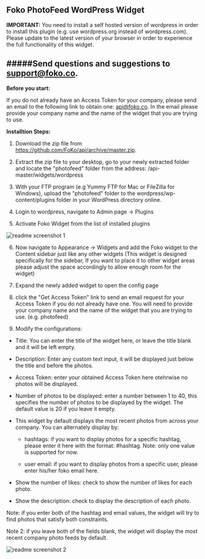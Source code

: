Foko PhotoFeed WordPress Widget
-------------------------------

**IMPORTANT:** You need to install a self hosted version of wordpress in order to install this plugin (e.g. use wordpress.org instead of wordpress.com). Please update to the latest version of your browser in order to experience the full functionality of this widget.

#####Send questions and suggestions to <a href="mailto:support@foko.co" target="_top">support@foko.co.</a>
-------------------------------

**Before you start:** 
<p>
If you do not already have an Access Token for your company, please send an email to the following link to obtain one:
<a href="mailto:api@foko.co?Subject=Request%20Access%20Token" target="_top">
api@foko.co</a>. In the email please provide your company name and the name of the widget that you are trying to use.
</p>

**Installtion Steps:**

1. Download the zip file from https://github.com/FoKo/api/archive/master.zip.

2. Extract the zip file to your desktop, go to your newly extracted folder and locate the "photofeed" folder from the address: /api-master/widgets/wordpress

3. With your FTP program (e.g Yummy FTP for Mac or FileZilla for Windows), upload the "photofeed" folder to the wordpress/wp-content/plugins folder in your WordPress directory online.

4. Login to wordpress, navigate to Admin page -> Plugins

5. Activate Foko Widget from the list of installed plugins
  
  ![readme screenshot 1](https://files.foko.co/Foko%20PhotoFeed%20Wordpress%20Widget/Readme%20Pictures/Foko%20Widget%20Readme%201.png)

6. Now navigate to Appearance -> Widgets and add the Foko widget to the Content sidebar just like any other widgets (This widget is designed specifically for the sidebar, If you want to place it to other widget areas please adjust the space accordingly to allow enough room for the widget)

7. Expand the newly added widget to open the config page

8. click the "Get Access Token" link to send an email request for your Access Token if you do not already have one. You will need to provide your company name and the name of the widget that you are trying to use. (e.g. photofeed)

9. Modify the configurations:

  - Title: You can enter the title of the widget here, or leave the title blank and it will be left empty.

  - Description: Enter any custom text input, it will be displayed just below the title and before the photos.
  
  - Access Token: enter your obtained Access Token here otehrwise no photos will be displayed.
  
  - Number of photos to be displayed: enter a number between 1 to 40, this specifies the number of photos to be displayed by the widget. The default value is 20 if you leave it empty.
  
  - This widget by default displays the most recent photos from across your company. You can alternately display by:
  
    - hashtags: if you want to display photos for a specific hashtag, please enter it here with the format: #hashtag. Note: only one value is supported for now.

    - user email: if you want to display photos from a specific user, please enter his/her foko email here.

  - Show the number of likes: check to show the number of likes for each photo.

  - Show the description: check to display the description of each photo.
    
  Note: if you enter both of the hashtag and email values, the widget will try to find photos that satisfy both constraints.
    
  Note 2: if you leave both of the fields blank, the widget will display the most recent company photo feeds by default.

  ![readme screenshot 2](https://files.foko.co/Foko%20PhotoFeed%20Wordpress%20Widget/Readme%20Pictures/Foko%20Widget%20Readme%202.png)
